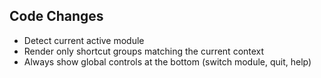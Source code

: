 ## Code Changes

- Detect current active module
- Render only shortcut groups matching the current context
- Always show global controls at the bottom (switch module, quit, help)
